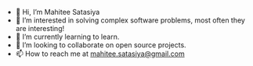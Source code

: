 - 👋 Hi, I’m Mahitee Satasiya
- 👀 I’m interested in solving complex software problems, most often they are interesting!
- 🌱 I’m currently learning to learn.
- 💞️ I’m looking to collaborate on open source projects.
- 📫 How to reach me at mahitee.satasiya@gmail.com

<!---
msatasiya/msatasiya is a ✨ special ✨ repository because its `README.md` (this file) appears on your GitHub profile.
You can click the Preview link to take a look at your changes.
--->
